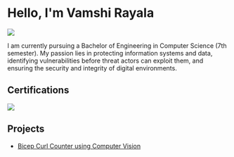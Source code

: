# Hello, I'm Vamshi Rayala
<a href="https://linkedin.com/in/vamshi-rayala"><img src="https://img.shields.io/badge/-LinkedIn-0072b1?&style=for-the-badge&logo=linkedin&logoColor=white" /></a>

I am currently pursuing a Bachelor of Engineering in Computer Science (7th semester). My passion lies in protecting information systems and data, identifying vulnerabilities before threat actors can exploit them, and ensuring the security and integrity of digital environments.

## Certifications
<div>
    <a href="https://drive.google.com/file/d/1ilDsZ-4YlJQapEvWy6TiV0ali4excRdZ/view?usp=sharing"><img src="https://img.shields.io/badge/-CC-4D4D4D?&style=for-the-badge&logo=ISC2&logoColor=white" /></a>
</div>

## Projects
- <a href="https://github.com/vamshirayala/Bicep-Curl-Counter-using-Computer-Vision">Bicep Curl Counter using Computer Vision</a>
